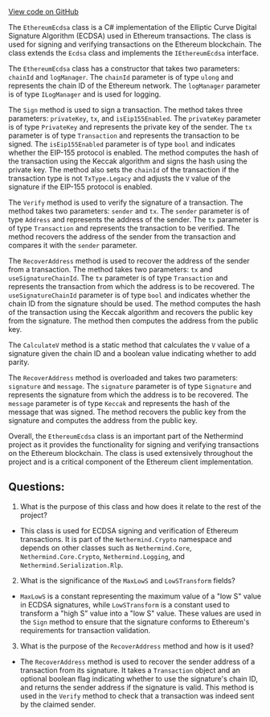 [View code on GitHub](https://github.com/nethermindeth/nethermind/Nethermind.Crypto/EthereumEcdsa.cs)

The `EthereumEcdsa` class is a C# implementation of the Elliptic Curve Digital Signature Algorithm (ECDSA) used in Ethereum transactions. The class is used for signing and verifying transactions on the Ethereum blockchain. The class extends the `Ecdsa` class and implements the `IEthereumEcdsa` interface.

The `EthereumEcdsa` class has a constructor that takes two parameters: `chainId` and `logManager`. The `chainId` parameter is of type `ulong` and represents the chain ID of the Ethereum network. The `logManager` parameter is of type `ILogManager` and is used for logging.

The `Sign` method is used to sign a transaction. The method takes three parameters: `privateKey`, `tx`, and `isEip155Enabled`. The `privateKey` parameter is of type `PrivateKey` and represents the private key of the sender. The `tx` parameter is of type `Transaction` and represents the transaction to be signed. The `isEip155Enabled` parameter is of type `bool` and indicates whether the EIP-155 protocol is enabled. The method computes the hash of the transaction using the Keccak algorithm and signs the hash using the private key. The method also sets the `chainId` of the transaction if the transaction type is not `TxType.Legacy` and adjusts the `V` value of the signature if the EIP-155 protocol is enabled.

The `Verify` method is used to verify the signature of a transaction. The method takes two parameters: `sender` and `tx`. The `sender` parameter is of type `Address` and represents the address of the sender. The `tx` parameter is of type `Transaction` and represents the transaction to be verified. The method recovers the address of the sender from the transaction and compares it with the `sender` parameter.

The `RecoverAddress` method is used to recover the address of the sender from a transaction. The method takes two parameters: `tx` and `useSignatureChainId`. The `tx` parameter is of type `Transaction` and represents the transaction from which the address is to be recovered. The `useSignatureChainId` parameter is of type `bool` and indicates whether the chain ID from the signature should be used. The method computes the hash of the transaction using the Keccak algorithm and recovers the public key from the signature. The method then computes the address from the public key.

The `CalculateV` method is a static method that calculates the `V` value of a signature given the chain ID and a boolean value indicating whether to add parity.

The `RecoverAddress` method is overloaded and takes two parameters: `signature` and `message`. The `signature` parameter is of type `Signature` and represents the signature from which the address is to be recovered. The `message` parameter is of type `Keccak` and represents the hash of the message that was signed. The method recovers the public key from the signature and computes the address from the public key.

Overall, the `EthereumEcdsa` class is an important part of the Nethermind project as it provides the functionality for signing and verifying transactions on the Ethereum blockchain. The class is used extensively throughout the project and is a critical component of the Ethereum client implementation.
## Questions: 
 1. What is the purpose of this class and how does it relate to the rest of the project?
- This class is used for ECDSA signing and verification of Ethereum transactions. It is part of the `Nethermind.Crypto` namespace and depends on other classes such as `Nethermind.Core`, `Nethermind.Core.Crypto`, `Nethermind.Logging`, and `Nethermind.Serialization.Rlp`.

2. What is the significance of the `MaxLowS` and `LowSTransform` fields?
- `MaxLowS` is a constant representing the maximum value of a "low S" value in ECDSA signatures, while `LowSTransform` is a constant used to transform a "high S" value into a "low S" value. These values are used in the `Sign` method to ensure that the signature conforms to Ethereum's requirements for transaction validation.

3. What is the purpose of the `RecoverAddress` method and how is it used?
- The `RecoverAddress` method is used to recover the sender address of a transaction from its signature. It takes a `Transaction` object and an optional boolean flag indicating whether to use the signature's chain ID, and returns the sender address if the signature is valid. This method is used in the `Verify` method to check that a transaction was indeed sent by the claimed sender.